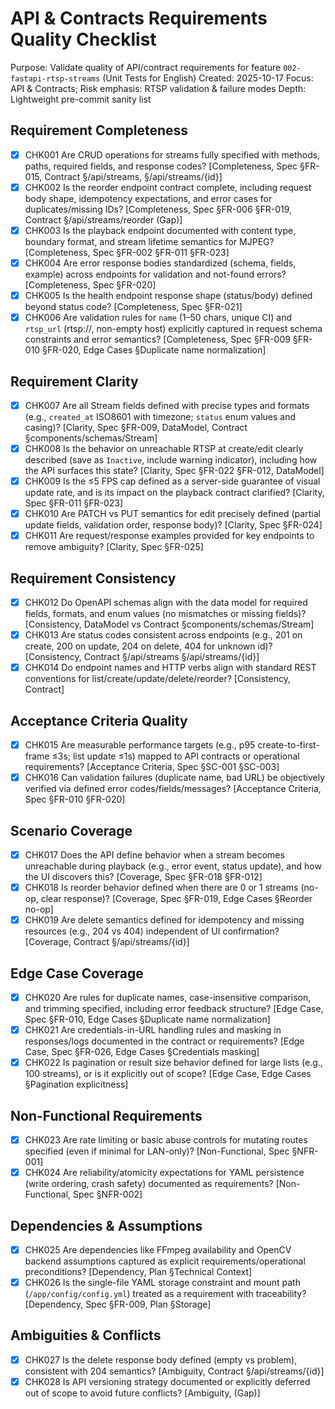 # API & Contracts Requirements Quality Checklist

Purpose: Validate quality of API/contract requirements for feature `002-fastapi-rtsp-streams` (Unit Tests for English)
Created: 2025-10-17
Focus: API & Contracts; Risk emphasis: RTSP validation & failure modes
Depth: Lightweight pre-commit sanity list

## Requirement Completeness
- [x] CHK001 Are CRUD operations for streams fully specified with methods, paths, required fields, and response codes? [Completeness, Spec §FR-015, Contract §/api/streams, §/api/streams/{id}]
- [x] CHK002 Is the reorder endpoint contract complete, including request body shape, idempotency expectations, and error cases for duplicates/missing IDs? [Completeness, Spec §FR-006 §FR-019, Contract §/api/streams/reorder (Gap)]
- [x] CHK003 Is the playback endpoint documented with content type, boundary format, and stream lifetime semantics for MJPEG? [Completeness, Spec §FR-002 §FR-011 §FR-023]
- [x] CHK004 Are error response bodies standardized (schema, fields, example) across endpoints for validation and not-found errors? [Completeness, Spec §FR-020]
- [x] CHK005 Is the health endpoint response shape (status/body) defined beyond status code? [Completeness, Spec §FR-021]
- [x] CHK006 Are validation rules for `name` (1–50 chars, unique CI) and `rtsp_url` (rtsp://, non-empty host) explicitly captured in request schema constraints and error semantics? [Completeness, Spec §FR-009 §FR-010 §FR-020, Edge Cases §Duplicate name normalization]

## Requirement Clarity
- [x] CHK007 Are all Stream fields defined with precise types and formats (e.g., `created_at` ISO8601 with timezone; `status` enum values and casing)? [Clarity, Spec §FR-009, DataModel, Contract §components/schemas/Stream]
- [x] CHK008 Is the behavior on unreachable RTSP at create/edit clearly described (save as `Inactive`, include warning indicator), including how the API surfaces this state? [Clarity, Spec §FR-022 §FR-012, DataModel]
- [x] CHK009 Is the ≤5 FPS cap defined as a server-side guarantee of visual update rate, and is its impact on the playback contract clarified? [Clarity, Spec §FR-011 §FR-023]
- [x] CHK010 Are PATCH vs PUT semantics for edit precisely defined (partial update fields, validation order, response body)? [Clarity, Spec §FR-024]
- [x] CHK011 Are request/response examples provided for key endpoints to remove ambiguity? [Clarity, Spec §FR-025]

## Requirement Consistency
- [x] CHK012 Do OpenAPI schemas align with the data model for required fields, formats, and enum values (no mismatches or missing fields)? [Consistency, DataModel vs Contract §components/schemas/Stream]
- [x] CHK013 Are status codes consistent across endpoints (e.g., 201 on create, 200 on update, 204 on delete, 404 for unknown id)? [Consistency, Contract §/api/streams §/api/streams/{id}]
- [x] CHK014 Do endpoint names and HTTP verbs align with standard REST conventions for list/create/update/delete/reorder? [Consistency, Contract]

## Acceptance Criteria Quality
- [x] CHK015 Are measurable performance targets (e.g., p95 create-to-first-frame ≤3s; list update ≤1s) mapped to API contracts or operational requirements? [Acceptance Criteria, Spec §SC-001 §SC-003]
- [x] CHK016 Can validation failures (duplicate name, bad URL) be objectively verified via defined error codes/fields/messages? [Acceptance Criteria, Spec §FR-010 §FR-020]

## Scenario Coverage
- [x] CHK017 Does the API define behavior when a stream becomes unreachable during playback (e.g., error event, status update), and how the UI discovers this? [Coverage, Spec §FR-018 §FR-012]
- [x] CHK018 Is reorder behavior defined when there are 0 or 1 streams (no-op, clear response)? [Coverage, Spec §FR-019, Edge Cases §Reorder no-op]
- [x] CHK019 Are delete semantics defined for idempotency and missing resources (e.g., 204 vs 404) independent of UI confirmation? [Coverage, Contract §/api/streams/{id}]

## Edge Case Coverage
- [x] CHK020 Are rules for duplicate names, case-insensitive comparison, and trimming specified, including error feedback structure? [Edge Case, Spec §FR-010, Edge Cases §Duplicate name normalization]
- [x] CHK021 Are credentials-in-URL handling rules and masking in responses/logs documented in the contract or requirements? [Edge Case, Spec §FR-026, Edge Cases §Credentials masking]
- [x] CHK022 Is pagination or result size behavior defined for large lists (e.g., 100 streams), or is it explicitly out of scope? [Edge Case, Edge Cases §Pagination explicitness]

## Non-Functional Requirements
- [x] CHK023 Are rate limiting or basic abuse controls for mutating routes specified (even if minimal for LAN-only)? [Non-Functional, Spec §NFR-001]
- [x] CHK024 Are reliability/atomicity expectations for YAML persistence (write ordering, crash safety) documented as requirements? [Non-Functional, Spec §NFR-002]

## Dependencies & Assumptions
- [x] CHK025 Are dependencies like FFmpeg availability and OpenCV backend assumptions captured as explicit requirements/operational preconditions? [Dependency, Plan §Technical Context]
- [x] CHK026 Is the single-file YAML storage constraint and mount path (`/app/config/config.yml`) treated as a requirement with traceability? [Dependency, Spec §FR-009, Plan §Storage]

## Ambiguities & Conflicts
- [x] CHK027 Is the delete response body defined (empty vs problem), consistent with 204 semantics? [Ambiguity, Contract §/api/streams/{id}]
- [x] CHK028 Is API versioning strategy documented or explicitly deferred out of scope to avoid future conflicts? [Ambiguity, (Gap)]
